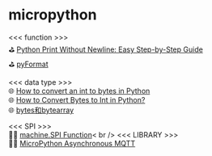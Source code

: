 # micropython
<<<   function   >>><br />
️⛳️ [Python Print Without Newline: Easy Step-by-Step Guide](https://blog.enterprisedna.co/python-print-without-newline-easy-step-by-step-guide/)<br />
️⛳️ [pyFormat](https://pyformat.info/#number)

<<<   data type >>><br />
🌐 [How to convert an int to bytes in Python](https://www.adamsmith.haus/python/answers/how-to-convert-an-int-to-bytes-in-python)<br />
🌐 [How to Convert Bytes to Int in Python?](https://www.tutorialspoint.com/how-to-convert-bytes-to-int-in-python)<br />
🌐 [bytes和bytearray](https://blog.csdn.net/LittleHuang950620/article/details/81585294)<br />

<<<   SPI   >>><br />
👷‍♂️ [machine.SPI Function](https://www.waveshare.com/wiki/%E3%80%90MicroPython%E3%80%91machine.SPI_Function)< br />
<<<   LIBRARY   >>><br />
👷‍♂️ [MicroPython Asynchronous MQTT](https://github.com/peterhinch/micropython-mqtt/tree/master/mqtt_as)



